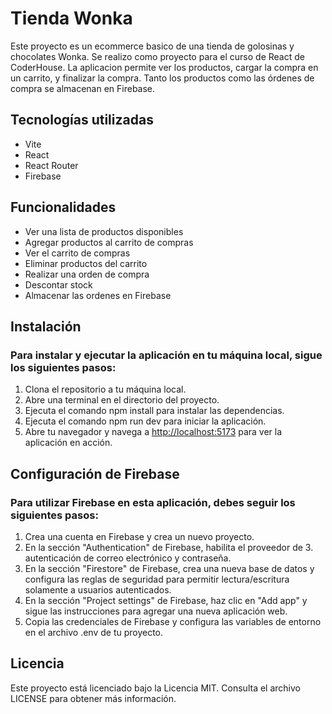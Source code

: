 Tienda Wonka
==============

Este proyecto es un ecommerce basico de una tienda de golosinas y chocolates Wonka. Se realizo como proyecto para el curso de React de CoderHouse. La aplicacion permite ver los productos, cargar la compra en un carrito, y finalizar la compra. Tanto los productos como las órdenes de compra se almacenan en Firebase.


Tecnologías utilizadas
----------------------

-   Vite
-   React
-   React Router
-   Firebase

Funcionalidades
---------------

-   Ver una lista de productos disponibles
-   Agregar productos al carrito de compras
-   Ver el carrito de compras
-   Eliminar productos del carrito
-   Realizar una orden de compra
-   Descontar stock
-   Almacenar las ordenes en Firebase

Instalación
-----------

### Para instalar y ejecutar la aplicación en tu máquina local, sigue los siguientes pasos:

1.  Clona el repositorio a tu máquina local.
2.  Abre una terminal en el directorio del proyecto.
3.  Ejecuta el comando npm install para instalar las dependencias.
4.  Ejecuta el comando npm run dev para iniciar la aplicación.
5.  Abre tu navegador y navega a [http://localhost:5173](http://localhost:5173/) para ver la aplicación en acción.

Configuración de Firebase
-------------------------

### Para utilizar Firebase en esta aplicación, debes seguir los siguientes pasos:

1.  Crea una cuenta en Firebase y crea un nuevo proyecto.
2.  En la sección "Authentication" de Firebase, habilita el proveedor de 3. autenticación de correo electrónico y contraseña.
3.  En la sección "Firestore" de Firebase, crea una nueva base de datos y configura las reglas de seguridad para permitir lectura/escritura solamente a usuarios autenticados.
4.  En la sección "Project settings" de Firebase, haz clic en "Add app" y sigue las instrucciones para agregar una nueva aplicación web.
5.  Copia las credenciales de Firebase y configura las variables de entorno en el archivo .env de tu proyecto.

Licencia
--------

Este proyecto está licenciado bajo la Licencia MIT. Consulta el archivo LICENSE para obtener más información.
